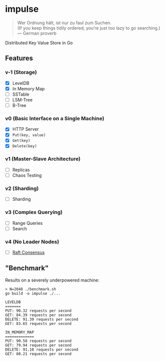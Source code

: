 # impulse

> Wer Ordnung hält, ist nur zu faul zum Suchen. \
> (If you keep things tidily ordered, you’re just too lazy to go searching.) \
> — German proverb

Distributed Key Value Store in Go

## Features

### v-1 (Storage)

- [x] LevelDB
- [x] In Memory Map
- [ ] SSTable
- [ ] LSM-Tree
- [ ] B-Tree

### v0 (Basic Interface on a Single Machine)

- [x] HTTP Server
- [x] `Put(key, value)`
- [x] `Get(key)`
- [x] `Delete(key)`

### v1 (Master-Slave Architecture)

- [ ] Replicas
- [ ] Chaos Testing

### v2 (Sharding)

- [ ] Sharding

### v3 (Complex Querying)

- [ ] Range Queries
- [ ] Search

### v4 (No Leader Nodes)

- [ ] [Raft Consensus](https://raft.github.io/)

## "Benchmark"

Results on a severely underpowered machine:

```console
> N=2048 ./benchmark.sh
go build -o impulse ./...

LEVELDB
=======
PUT: 90.32 requests per second
GET: 84.39 requests per second
DELETE: 91.39 requests per second
GET: 83.65 requests per second

IN_MEMORY_MAP
=============
PUT: 90.58 requests per second
GET: 79.94 requests per second
DELETE: 91.10 requests per second
GET: 80.21 requests per second
```
